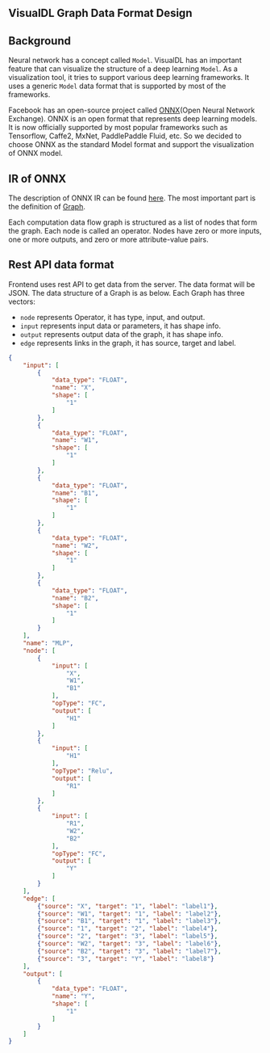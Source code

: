 ## VisualDL Graph Data Format Design

## Background
Neural network has a concept called  `Model`. VisualDL has an important feature that can visualize the structure of a deep learning `Model`. As a visualization tool, it tries to support various deep learning frameworks. It uses a generic `Model` data format that is supported by most of the frameworks.

Facebook has an open-source project called [ONNX](http://onnx.ai/)(Open Neural Network Exchange). ONNX is an open format that represents deep learning models. It is now officially supported by most popular frameworks such as Tensorflow, Caffe2, MxNet, PaddlePaddle Fluid, etc. So we decided to choose ONNX as the standard Model format and support the visualization of ONNX model.

## IR of ONNX
The description of ONNX IR can be found [here](https://github.com/onnx/onnx/blob/master/docs/IR.md). The most important part is the definition of [Graph](https://github.com/onnx/onnx/blob/master/docs/IR.md#graphs).

Each computation data flow graph is structured as a list of nodes that form the graph. Each node is called an operator. Nodes have zero or more inputs, one or more outputs, and zero or more attribute-value pairs. 

## Rest API data format
Frontend uses rest API to get data from the server. The data format will be JSON. The data structure of a Graph is as below. Each Graph has three vectors:

- `node` represents Operator, it has type, input, and output.
- `input` represents input data or parameters, it has shape info.
- `output` represents output data of the graph, it has shape info.
- `edge` represents links in the graph, it has source, target and label.

```json
{
    "input": [
        {
            "data_type": "FLOAT",
            "name": "X",
            "shape": [
                "1"
            ]
        },
        {
            "data_type": "FLOAT",
            "name": "W1",
            "shape": [
                "1"
            ]
        },
        {
            "data_type": "FLOAT",
            "name": "B1",
            "shape": [
                "1"
            ]
        },
        {
            "data_type": "FLOAT",
            "name": "W2",
            "shape": [
                "1"
            ]
        },
        {
            "data_type": "FLOAT",
            "name": "B2",
            "shape": [
                "1"
            ]
        }
    ],
    "name": "MLP",
    "node": [
        {
            "input": [
                "X",
                "W1",
                "B1"
            ],
            "opType": "FC",
            "output": [
                "H1"
            ]
        },
        {
            "input": [
                "H1"
            ],
            "opType": "Relu",
            "output": [
                "R1"
            ]
        },
        {
            "input": [
                "R1",
                "W2",
                "B2"
            ],
            "opType": "FC",
            "output": [
                "Y"
            ]
        }
    ],
    "edge": [
        {"source": "X", "target": "1", "label": "label1"},
        {"source": "W1", "target": "1", "label": "label2"},
        {"source": "B1", "target": "1", "label": "label3"},
        {"source": "1", "target": "2", "label": "label4"},
        {"source": "2", "target": "3", "label": "label5"},
        {"source": "W2", "target": "3", "label": "label6"},
        {"source": "B2", "target": "3", "label": "label7"},
        {"source": "3", "target": "Y", "label": "label8"}
    ],
    "output": [
        {
            "data_type": "FLOAT",
            "name": "Y",
            "shape": [
                "1"
            ]
        }
    ]
}
```



